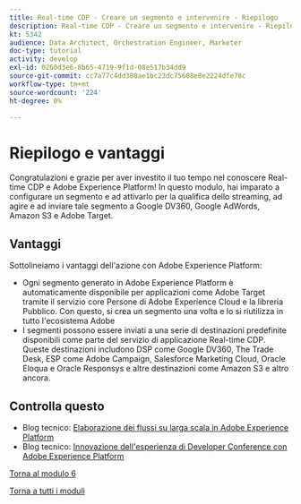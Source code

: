 ```yaml
---
title: Real-time CDP - Creare un segmento e intervenire - Riepilogo
description: Real-time CDP - Creare un segmento e intervenire - Riepilogo
kt: 5342
audience: Data Architect, Orchestration Engineer, Marketer
doc-type: tutorial
activity: develop
exl-id: 0260d3e6-8b65-4719-9f1d-08e517b34dd9
source-git-commit: cc7a77c4dd380ae1bc23dc75608e8e2224dfe78c
workflow-type: tm+mt
source-wordcount: '224'
ht-degree: 0%

---
```


# Riepilogo e vantaggi

Congratulazioni e grazie per aver investito il tuo tempo nel conoscere Real-time CDP e Adobe Experience Platform!
In questo modulo, hai imparato a configurare un segmento e ad attivarlo per la qualifica dello streaming, ad agire e ad inviare tale segmento a Google DV360, Google AdWords, Amazon S3 e Adobe Target.

## Vantaggi

Sottolineiamo i vantaggi dell&#39;azione con Adobe Experience Platform:

- Ogni segmento generato in Adobe Experience Platform è automaticamente disponibile per applicazioni come Adobe Target tramite il servizio core Persone di Adobe Experience Cloud e la libreria Pubblico. Con questo, si crea un segmento una volta e lo si riutilizza in tutto l&#39;ecosistema Adobe
- I segmenti possono essere inviati a una serie di destinazioni predefinite disponibili come parte del servizio di applicazione Real-time CDP. Queste destinazioni includono DSP come Google DV360, The Trade Desk, ESP come Adobe Campaign, Salesforce Marketing Cloud, Oracle Eloqua e Oracle Responsys e altre destinazioni come Amazon S3 e altro ancora.

## Controlla questo

- Blog tecnico: [Elaborazione dei flussi su larga scala in Adobe Experience Platform](https://medium.com/adobetech/stream-processing-at-scale-within-adobe-experience-platform-909ed502da71)
- Blog tecnico: [Innovazione dell&#39;esperienza di Developer Conference con Adobe Experience Platform](https://medium.com/adobetech/innovating-developer-conference-with-adobe-experience-platform-c8c2d1fe8d88)

[Torna al modulo 6](./real-time-cdp-build-a-segment-take-action.md)

[Torna a tutti i moduli](../../overview.md)
